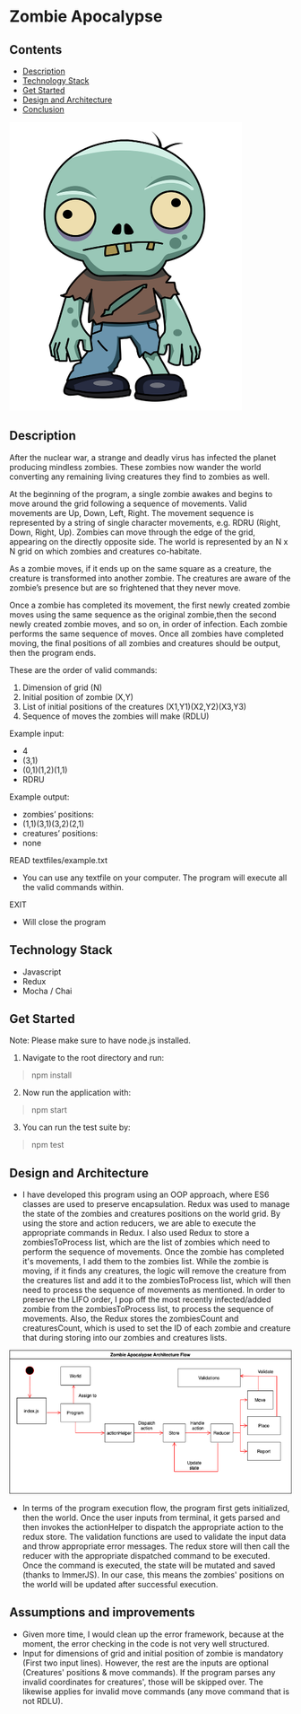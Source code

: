 # Zombie Apocalypse

## Contents
- [Description](#description)
- [Technology Stack](#technology-stack)
- [Get Started](#get-started)
- [Design and Architecture](#design-and-architecture)
- [Conclusion](#conclusion)

<img src="zombie.png" alt="zombie" width="415" height="515"/>

## Description
After the nuclear war, a strange and deadly virus has infected the planet producing mindless zombies. These zombies now wander the world converting any remaining living creatures they find to zombies as well. 

At the beginning of the program, a single zombie awakes and begins to move around the grid following a sequence of movements. Valid movements are Up, Down, Left, Right. The movement sequence is represented by a string of single character movements, e.g. RDRU
(Right, Down, Right, Up). Zombies can move through the edge of the grid, appearing on the directly opposite side. The world is represented by an N x N grid on which zombies and creatures co-habitate.

As a zombie moves, if it ends up on the same square as a creature, the creature is transformed into another zombie. The creatures are aware of the zombie’s presence but are so frightened that they never move. 

Once a zombie has completed its movement, the first newly created zombie moves using the same sequence as the original zombie,then the second newly created zombie moves, and so on, in order of infection. Each zombie performs the same sequence of moves. Once all zombies have completed moving, the final positions of all zombies and creatures should be output, then the program ends.

These are the order of valid commands:

1. Dimension of grid (N)
2. Initial position of zombie (X,Y)
3. List of initial positions of the creatures (X1,Y1)(X2,Y2)(X3,Y3)
4. Sequence of moves the zombies will make (RDLU)

Example input:
- 4
- (3,1)
- (0,1)(1,2)(1,1)
- RDRU

Example output:
- zombies’ positions:
- (1,1)(3,1)(3,2)(2,1)
- creatures’ positions:
- none

READ textfiles/example.txt
- You can use any textfile on your computer. The program will execute all the valid commands within.

EXIT
- Will close the program

## Technology Stack
- Javascript
- Redux
- Mocha / Chai

## Get Started
Note: Please make sure to have node.js installed.

1. Navigate to the root directory and run:
> npm install

2. Now run the application with:
> npm start

3. You can run the test suite by:
> npm test

## Design and Architecture
- I have developed this program using an OOP approach, where ES6 classes are used to preserve encapsulation. Redux was used to manage the state of the zombies and creatures positions on the world grid. By using the store and action reducers, we are able to execute the appropriate commands in Redux. I also used Redux to store a zombiesToProcess list, which are the list of zombies which need to perform the sequence of movements. Once the zombie has completed it's movements, I add them to the zombies list. While the zombie is moving, if it finds any creatures, the logic will remove the creature from the creatures list and add it to the zombiesToProcess list, which will then need to process the sequence of movements as mentioned. In order to preserve the LIFO order, I pop off the most recently infected/added zombie from the zombiesToProcess list, to process the sequence of movements. Also, the Redux stores the zombiesCount and creaturesCount, which is used to set the ID of each zombie and creature that during storing into our zombies and creatures lists.

![execution flow diagram](architecture_flow.png)

- In terms of the program execution flow, the program first gets initialized, then the world. Once the user inputs from terminal, it gets parsed and then invokes the actionHelper to dispatch the appropriate action to the redux store. The validation functions are used to validate the input data and throw appropriate error messages. The redux store will then call the reducer with the appropriate dispatched command to be executed. Once the command is executed, the state will be mutated and saved (thanks to ImmerJS). In our case, this means the zombies' positions on the world will be updated after successful execution.

## Assumptions and improvements
- Given more time, I would clean up the error framework, because at the moment, the error checking in the code is not very well structured.
- Input for dimensions of grid and initial position of zombie is mandatory (First two input lines). However, the rest are the inputs are optional (Creatures' positions & move commands). If the program parses any invalid coordinates for creatures', those will be skipped over. The likewise applies for invalid move commands (any move command that is not RDLU).


